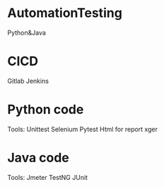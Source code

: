 # AutomationTesting
Python&Java

# CICD 
Gitlab
Jenkins

# Python code
Tools:
Unittest
Selenium
Pytest
Html for report
xger

# Java code
Tools:
Jmeter
TestNG
JUnit
